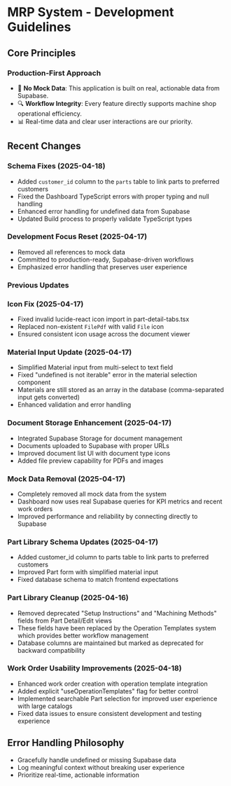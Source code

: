 
# MRP System - Development Guidelines

## Core Principles

### Production-First Approach
- 🚨 **No Mock Data**: This application is built on real, actionable data from Supabase.
- 🔍 **Workflow Integrity**: Every feature directly supports machine shop operational efficiency.
- 📊 Real-time data and clear user interactions are our priority.

## Recent Changes

### Schema Fixes (2025-04-18)
- Added `customer_id` column to the `parts` table to link parts to preferred customers
- Fixed the Dashboard TypeScript errors with proper typing and null handling
- Enhanced error handling for undefined data from Supabase
- Updated Build process to properly validate TypeScript types

### Development Focus Reset (2025-04-17)
- Removed all references to mock data
- Committed to production-ready, Supabase-driven workflows
- Emphasized error handling that preserves user experience

### Previous Updates
### Icon Fix (2025-04-17)
- Fixed invalid lucide-react icon import in part-detail-tabs.tsx
- Replaced non-existent `FilePdf` with valid `File` icon
- Ensured consistent icon usage across the document viewer

### Material Input Update (2025-04-17)
- Simplified Material input from multi-select to text field
- Fixed "undefined is not iterable" error in the material selection component
- Materials are still stored as an array in the database (comma-separated input gets converted)
- Enhanced validation and error handling

### Document Storage Enhancement (2025-04-17)
- Integrated Supabase Storage for document management
- Documents uploaded to Supabase with proper URLs
- Improved document list UI with document type icons
- Added file preview capability for PDFs and images

### Mock Data Removal (2025-04-17)
- Completely removed all mock data from the system
- Dashboard now uses real Supabase queries for KPI metrics and recent work orders
- Improved performance and reliability by connecting directly to Supabase

### Part Library Schema Updates (2025-04-17)
- Added customer_id column to parts table to link parts to preferred customers
- Improved Part form with simplified material input
- Fixed database schema to match frontend expectations

### Part Library Cleanup (2025-04-16)
- Removed deprecated "Setup Instructions" and "Machining Methods" fields from Part Detail/Edit views
- These fields have been replaced by the Operation Templates system which provides better workflow management
- Database columns are maintained but marked as deprecated for backward compatibility

### Work Order Usability Improvements (2025-04-18)
- Enhanced work order creation with operation template integration
- Added explicit "useOperationTemplates" flag for better control
- Implemented searchable Part selection for improved user experience with large catalogs
- Fixed data issues to ensure consistent development and testing experience

## Error Handling Philosophy
- Gracefully handle undefined or missing Supabase data
- Log meaningful context without breaking user experience
- Prioritize real-time, actionable information
